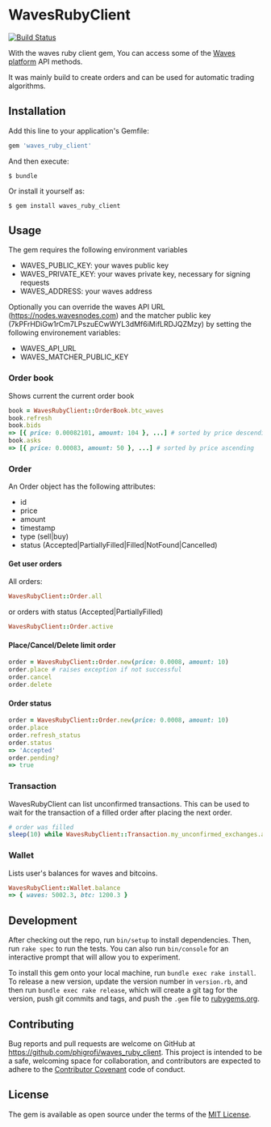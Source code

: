 # WavesRubyClient

[![Build Status](https://travis-ci.org/phigrofi/waves_ruby_client.svg?branch=master)](https://travis-ci.org/phigrofi/waves_ruby_client)

With the waves ruby client gem, You can access some of the [Waves platform](https://wavesplatform.com/) API methods.

It was mainly build to create orders and can be used for automatic trading algorithms.

## Installation

Add this line to your application's Gemfile:

```ruby
gem 'waves_ruby_client'
```

And then execute:

    $ bundle

Or install it yourself as:

    $ gem install waves_ruby_client

## Usage

The gem requires the following environment variables

* WAVES_PUBLIC_KEY: your waves public key
* WAVES_PRIVATE_KEY: your waves private key, necessary for signing requests
* WAVES_ADDRESS: your waves address

Optionally you can override the waves API URL (https://nodes.wavesnodes.com) and
the matcher public key (7kPFrHDiGw1rCm7LPszuECwWYL3dMf6iMifLRDJQZMzy) by setting the following environement variables:

* WAVES_API_URL
* WAVES_MATCHER_PUBLIC_KEY

### Order book

Shows current the current order book

```ruby
book = WavesRubyClient::OrderBook.btc_waves
book.refresh
book.bids
=> [{ price: 0.00082101, amount: 104 }, ...] # sorted by price descending
book.asks
=> [{ price: 0.00083, amount: 50 }, ...] # sorted by price ascending
```

### Order

An Order object has the following attributes:

* id
* price
* amount
* timestamp
* type (sell|buy)
* status (Accepted|PartiallyFilled|Filled|NotFound|Cancelled)

#### Get user orders

All orders:
```ruby
WavesRubyClient::Order.all
```

or orders with status (Accepted|PartiallyFilled)

```ruby
WavesRubyClient::Order.active
```

#### Place/Cancel/Delete limit order

```ruby
order = WavesRubyClient::Order.new(price: 0.0008, amount: 10)
order.place # raises exception if not successful
order.cancel
order.delete
```

#### Order status

```ruby
order = WavesRubyClient::Order.new(price: 0.0008, amount: 10)
order.place
order.refresh_status
order.status
=> 'Accepted'
order.pending?
=> true
```

### Transaction

WavesRubyClient can list unconfirmed transactions. This can be used to wait for
the transaction of a filled order after placing the next order.

```ruby
# order was filled
sleep(10) while WavesRubyClient::Transaction.my_unconfirmed_exchanges.any?

```

### Wallet

Lists user's balances for waves and bitcoins.

```ruby
WavesRubyClient::Wallet.balance
=> { waves: 5002.3, btc: 1200.3 }
```

## Development

After checking out the repo, run `bin/setup` to install dependencies. Then, run `rake spec` to run the tests. You can also run `bin/console` for an interactive prompt that will allow you to experiment.

To install this gem onto your local machine, run `bundle exec rake install`. To release a new version, update the version number in `version.rb`, and then run `bundle exec rake release`, which will create a git tag for the version, push git commits and tags, and push the `.gem` file to [rubygems.org](https://rubygems.org).

## Contributing

Bug reports and pull requests are welcome on GitHub at https://github.com/phigrofi/waves_ruby_client.
This project is intended to be a safe, welcoming space for collaboration, and contributors are expected to adhere to the [Contributor Covenant](http://contributor-covenant.org) code of conduct.


## License
The gem is available as open source under the terms of the [MIT License](http://opensource.org/licenses/MIT).
